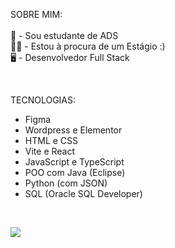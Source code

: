 SOBRE MIM:<br><br>
💬 - Sou estudante de ADS<br>
🧑‍💻 - Estou à procura de um Estágio :)<br>
🖥 - Desenvolvedor Full Stack

<br>

TECNOLOGIAS:<br>
- Figma
- Wordpress e Elementor
- HTML e CSS
- Vite e React
- JavaScript e TypeScript
- POO com Java (Eclipse)
- Python (com JSON)
- SQL (Oracle SQL Developer)
  
<br>

[![](https://visitcount.itsvg.in/api?id=imMelie&icon=2&color=12)](https://visitcount.itsvg.in)
